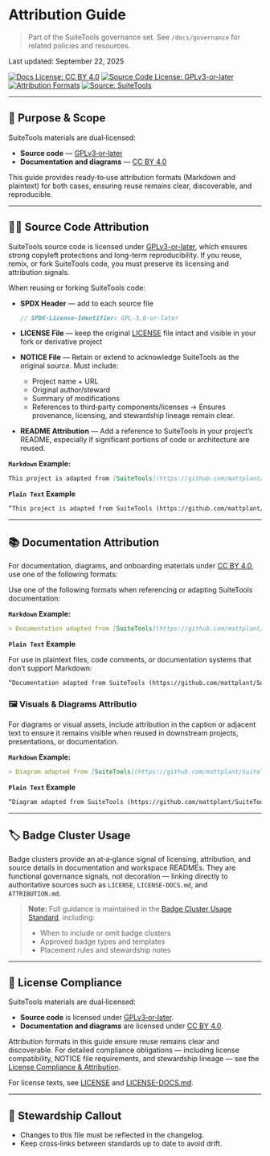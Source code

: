 # Attribution Guide

> Part of the SuiteTools governance set.
> See `/docs/governance` for related policies and resources.

Last updated: September 22, 2025

<!-- License badges: keep in sync with LICENSE, LICENSE-DOCS.md and ATTRIBUTION.md -->
[![Docs License: CC BY 4.0](https://img.shields.io/badge/Docs%20License-CC%20BY%204.0-lightgrey.svg)](LICENSE-DOCS.md) [![Source Code License: GPLv3-or-later](https://img.shields.io/badge/Source%20Code-GPLv3--or--later-yellow.svg)](LICENSE)
[![Attribution Formats](https://img.shields.io/badge/Attribution%20Formats-Markdown%20%26%20Plain%20Text-blue)](ATTRIBUTION.md) [![Source: SuiteTools](https://img.shields.io/badge/Source-SuiteTools-green)](https://github.com/mattplant/SuiteTools/)

---

## 🎯 Purpose & Scope

SuiteTools materials are dual‑licensed:

- **Source code** — [GPLv3‑or‑later](https://www.gnu.org/licenses/gpl-3.0.html)
- **Documentation and diagrams** — [CC BY 4.0](https://creativecommons.org/licenses/by/4.0/)

This guide provides ready‑to‑use attribution formats (Markdown and plaintext) for both cases, ensuring reuse remains clear, discoverable, and reproducible.

---

## 🧑‍💻 Source Code Attribution

SuiteTools source code is licensed under [GPLv3-or-later](https://www.gnu.org/licenses/gpl-3.0.html), which ensures strong copyleft protections and long-term reproducibility. If you reuse, remix, or fork SuiteTools code, you must preserve its licensing and attribution signals.

When reusing or forking SuiteTools code:

- **SPDX Header** — add to each source file

  ```ts
  // SPDX-License-Identifier: GPL-3.0-or-later
  ```

- **LICENSE File** — keep the original [LICENSE](./LICENSE) file intact and visible in your fork or derivative project

- **NOTICE File** — Retain or extend to acknowledge SuiteTools as the original source.
  Must include:
  - Project name + URL
  - Original author/steward
  - Summary of modifications
  - References to third‑party components/licenses
  → Ensures provenance, licensing, and stewardship lineage remain clear.

- **README Attribution** — Add a reference to SuiteTools in your project’s README, especially if significant portions of code or architecture are reused.

**`Markdown` Example:**

```markdown
This project is adapted from [SuiteTools](https://github.com/mattplant/SuiteTools/) by [Matthew Plant](https://idev.systems/), licensed under [GPLv3-or-later](https://www.gnu.org/licenses/gpl-3.0.html).
```

**`Plain Text` Example**

```txt
“This project is adapted from SuiteTools (https://github.com/mattplant/SuiteTools/) by Matthew Plant (https://idev.systems/), licensed under GPLv3-or-later."
```

---

## 📚 Documentation Attribution

For documentation, diagrams, and onboarding materials under [CC BY 4.0](https://creativecommons.org/licenses/by/4.0/), use one of the following formats:

Use one of the following formats when referencing or adapting SuiteTools documentation:

**`Markdown` Example:**

```markdown
> Documentation adapted from [SuiteTools](https://github.com/mattplant/SuiteTools/) by [Matthew Plant](https://idev.systems/), licensed under [CC BY 4.0](https://creativecommons.org/licenses/by/4.0/).
```

**`Plain Text` Example**

For use in plaintext files, code comments, or documentation systems that don’t support Markdown:

```txt
“Documentation adapted from SuiteTools (https://github.com/mattplant/SuiteTools/) by Matthew Plant (https://idev.systems/), licensed under CC BY 4.0.”
```

### 🖼️ Visuals & Diagrams Attributio

For diagrams or visual assets, include attribution in the caption or adjacent text to ensure it remains visible when reused in downstream projects, presentations, or documentation.

**`Markdown` Example:**

```markdown
> Diagram adapted from [SuiteTools](https://github.com/mattplant/SuiteTools/) by [Matthew Plant](https://idev.systems/), licensed under [CC BY 4.0](https://creativecommons.org/licenses/by/4.0/)
```

**`Plain Text` Example**

```txt
“Diagram adapted from SuiteTools (https://github.com/mattplant/SuiteTools/) by Matthew Plant (https://idev.systems/), licensed under CC BY 4.0.”
```

---

## 🏷️ Badge Cluster Usage

Badge clusters provide an at‑a‑glance signal of licensing, attribution, and source details in documentation and workspace READMEs. They are functional governance signals, not decoration — linking directly to authoritative sources such as `LICENSE`, `LICENSE-DOCS.md`, and `ATTRIBUTION.md`.

> **Note:** Full guidance is maintained in the [Badge Cluster Usage Standard](./docs/governance/standards/badge-clusters.md), including:
>
> - When to include or omit badge clusters
> - Approved badge types and templates
> - Placement rules and stewardship notes

---

## 📜 License Compliance

SuiteTools materials are dual‑licensed:

- **Source code** is licensed under [GPLv3‑or‑later](https://www.gnu.org/licenses/gpl-3.0.html).
- **Documentation and diagrams** are licensed under [CC BY 4.0](https://creativecommons.org/licenses/by/4.0/).

Attribution formats in this guide ensure reuse remains clear and discoverable.
For detailed compliance obligations — including license compatibility, NOTICE file requirements, and stewardship lineage — see the [License Compliance & Attribution](./docs/governance/license-compliance.md).

For license texts, see [LICENSE](LICENSE) and [LICENSE-DOCS.md](LICENSE-DOCS.md).

---

## 🧭 Stewardship Callout

- Changes to this file must be reflected in the changelog.
- Keep cross‑links between standards up to date to avoid drift.
